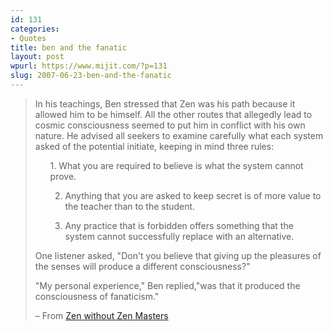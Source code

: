 ```yaml
---
id: 131
categories:
- Quotes
title: ben and the fanatic
layout: post
wpurl: https://www.mijit.com/?p=131
slug: 2007-06-23-ben-and-the-fanatic
---
```

<blockquote>In his teachings, Ben stressed that Zen was his path because it allowed him to be himself.  All the other routes that allegedly lead to cosmic consciousness seemed to put him in conflict with his own nature.  He advised all seekers to examine carefully what each system asked of the potential initiate, keeping in mind three rules:

<ul>
1.  What you are required to believe is what the system cannot prove.

2.  Anything that you are asked to keep secret is of more value to the teacher than to the student.

3.  Any practice that is forbidden offers something that the system  cannot successfully replace with an alternative.
</ul>

One listener asked, "Don't you believe that giving up the pleasures of the senses will produce a different consciousness?"

"My personal experience," Ben replied,"was that it produced the consciousness of fanaticism."

– From <a href="https://www.amazon.com/gp/product/1561840734?ie=UTF8&tag=mijitcom&linkCode=as2&camp=1789&creative=9325&creativeASIN=1561840734">Zen without Zen Masters</a>
</blockquote>

